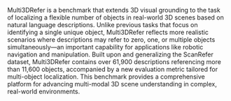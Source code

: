 Multi3DRefer is a benchmark that extends 3D visual grounding to the task of localizing a flexible number of objects in real-world 3D scenes based on natural language descriptions. Unlike previous tasks that focus on identifying a single unique object, Multi3DRefer reflects more realistic scenarios where descriptions may refer to zero, one, or multiple objects simultaneously—an important capability for applications like robotic navigation and manipulation. Built upon and generalizing the ScanRefer dataset, Multi3DRefer contains over 61,900 descriptions referencing more than 11,600 objects, accompanied by a new evaluation metric tailored for multi-object localization. This benchmark provides a comprehensive platform for advancing multi-modal 3D scene understanding in complex, real-world environments.
